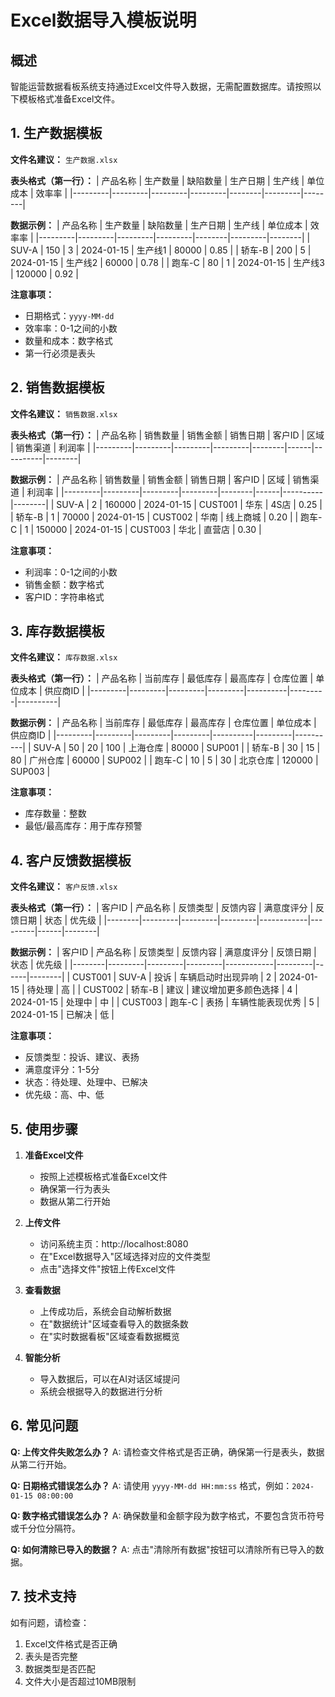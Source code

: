 # Excel数据导入模板说明

## 概述
智能运营数据看板系统支持通过Excel文件导入数据，无需配置数据库。请按照以下模板格式准备Excel文件。

## 1. 生产数据模板

**文件名建议：** `生产数据.xlsx`

**表头格式（第一行）：**
| 产品名称 | 生产数量 | 缺陷数量 | 生产日期 | 生产线 | 单位成本 | 效率率 |
|---------|---------|---------|---------|--------|---------|--------|

**数据示例：**
| 产品名称 | 生产数量 | 缺陷数量 | 生产日期 | 生产线 | 单位成本 | 效率率 |
|---------|---------|---------|---------|--------|---------|--------|
| SUV-A | 150 | 3 | 2024-01-15  | 生产线1 | 80000 | 0.85 |
| 轿车-B | 200 | 5 | 2024-01-15  | 生产线2 | 60000 | 0.78 |
| 跑车-C | 80 | 1 | 2024-01-15 | 生产线3 | 120000 | 0.92 |

**注意事项：**
- 日期格式：`yyyy-MM-dd`
- 效率率：0-1之间的小数
- 数量和成本：数字格式
- 第一行必须是表头

## 2. 销售数据模板

**文件名建议：** `销售数据.xlsx`

**表头格式（第一行）：**
| 产品名称 | 销售数量 | 销售金额 | 销售日期 | 客户ID | 区域 | 销售渠道 | 利润率 |
|---------|---------|---------|---------|--------|------|----------|--------|

**数据示例：**
| 产品名称 | 销售数量 | 销售金额 | 销售日期 | 客户ID | 区域 | 销售渠道 | 利润率 |
|---------|---------|---------|---------|--------|------|----------|--------|
| SUV-A | 2 | 160000 | 2024-01-15  | CUST001 | 华东 | 4S店 | 0.25 |
| 轿车-B | 1 | 70000 | 2024-01-15  | CUST002 | 华南 | 线上商城 | 0.20 |
| 跑车-C | 1 | 150000 | 2024-01-15  | CUST003 | 华北 | 直营店 | 0.30 |

**注意事项：**
- 利润率：0-1之间的小数
- 销售金额：数字格式
- 客户ID：字符串格式

## 3. 库存数据模板

**文件名建议：** `库存数据.xlsx`

**表头格式（第一行）：**
| 产品名称 | 当前库存 | 最低库存 | 最高库存 | 仓库位置 | 单位成本 | 供应商ID |
|---------|---------|---------|---------|----------|---------|----------|

**数据示例：**
| 产品名称 | 当前库存 | 最低库存 | 最高库存 | 仓库位置 | 单位成本 | 供应商ID |
|---------|---------|---------|---------|----------|---------|----------|
| SUV-A | 50 | 20 | 100 | 上海仓库 | 80000 | SUP001 |
| 轿车-B | 30 | 15 | 80 | 广州仓库 | 60000 | SUP002 |
| 跑车-C | 10 | 5 | 30 | 北京仓库 | 120000 | SUP003 |

**注意事项：**
- 库存数量：整数
- 最低/最高库存：用于库存预警

## 4. 客户反馈数据模板

**文件名建议：** `客户反馈.xlsx`

**表头格式（第一行）：**
| 客户ID | 产品名称 | 反馈类型 | 反馈内容 | 满意度评分 | 反馈日期 | 状态 | 优先级 |
|--------|---------|---------|---------|------------|---------|------|--------|

**数据示例：**
| 客户ID | 产品名称 | 反馈类型 | 反馈内容 | 满意度评分 | 反馈日期 | 状态 | 优先级 |
|--------|---------|---------|---------|------------|---------|------|--------|
| CUST001 | SUV-A | 投诉 | 车辆启动时出现异响 | 2 | 2024-01-15 | 待处理 | 高 |
| CUST002 | 轿车-B | 建议 | 建议增加更多颜色选择 | 4 | 2024-01-15  | 处理中 | 中 |
| CUST003 | 跑车-C | 表扬 | 车辆性能表现优秀 | 5 | 2024-01-15  | 已解决 | 低 |

**注意事项：**
- 反馈类型：投诉、建议、表扬
- 满意度评分：1-5分
- 状态：待处理、处理中、已解决
- 优先级：高、中、低

## 5. 使用步骤

1. **准备Excel文件**
   - 按照上述模板格式准备Excel文件
   - 确保第一行为表头
   - 数据从第二行开始

2. **上传文件**
   - 访问系统主页：http://localhost:8080
   - 在"Excel数据导入"区域选择对应的文件类型
   - 点击"选择文件"按钮上传Excel文件

3. **查看数据**
   - 上传成功后，系统会自动解析数据
   - 在"数据统计"区域查看导入的数据条数
   - 在"实时数据看板"区域查看数据概览

4. **智能分析**
   - 导入数据后，可以在AI对话区域提问
   - 系统会根据导入的数据进行分析

## 6. 常见问题

**Q: 上传文件失败怎么办？**
A: 请检查文件格式是否正确，确保第一行是表头，数据从第二行开始。

**Q: 日期格式错误怎么办？**
A: 请使用 `yyyy-MM-dd HH:mm:ss` 格式，例如：`2024-01-15 08:00:00`

**Q: 数字格式错误怎么办？**
A: 确保数量和金额字段为数字格式，不要包含货币符号或千分位分隔符。

**Q: 如何清除已导入的数据？**
A: 点击"清除所有数据"按钮可以清除所有已导入的数据。

## 7. 技术支持

如有问题，请检查：
1. Excel文件格式是否正确
2. 表头是否完整
3. 数据类型是否匹配
4. 文件大小是否超过10MB限制 